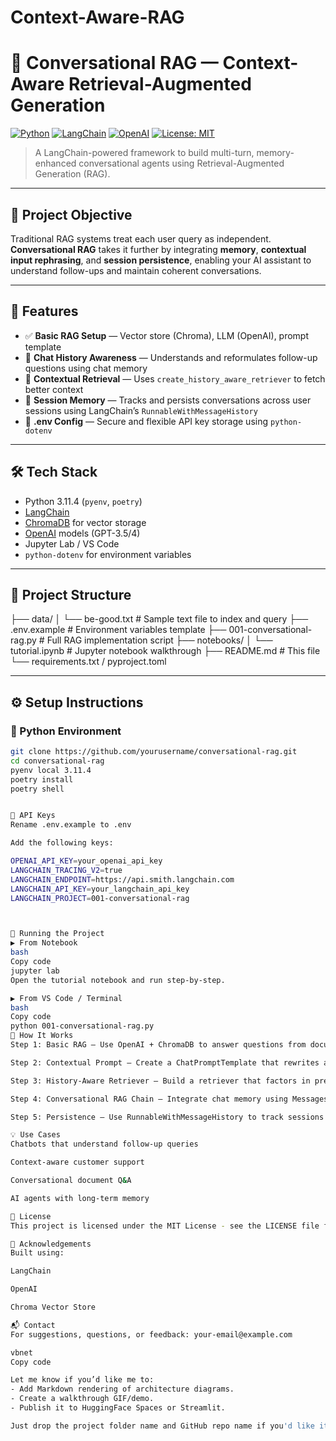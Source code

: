 # Context-Aware-RAG

# 🧠 Conversational RAG — Context-Aware Retrieval-Augmented Generation

[![Python](https://img.shields.io/badge/python-3.11-blue.svg)](https://www.python.org/)
[![LangChain](https://img.shields.io/badge/langchain-%F0%9F%A4%96-green)](https://docs.langchain.com/)
[![OpenAI](https://img.shields.io/badge/OpenAI-GPT--3.5/4-blueviolet)](https://openai.com/)
[![License: MIT](https://img.shields.io/badge/License-MIT-yellow.svg)](LICENSE)

> A LangChain-powered framework to build multi-turn, memory-enhanced conversational agents using Retrieval-Augmented Generation (RAG).

---

## 🎯 Project Objective

Traditional RAG systems treat each user query as independent. **Conversational RAG** takes it further by integrating **memory**, **contextual input rephrasing**, and **session persistence**, enabling your AI assistant to understand follow-ups and maintain coherent conversations.

---

## 🧩 Features

- ✅ **Basic RAG Setup** — Vector store (Chroma), LLM (OpenAI), prompt template
- 🤖 **Chat History Awareness** — Understands and reformulates follow-up questions using chat memory
- 🔄 **Contextual Retrieval** — Uses `create_history_aware_retriever` to fetch better context
- 🧠 **Session Memory** — Tracks and persists conversations across user sessions using LangChain’s `RunnableWithMessageHistory`
- 💾 **.env Config** — Secure and flexible API key storage using `python-dotenv`

---

## 🛠️ Tech Stack

- Python 3.11.4 (`pyenv`, `poetry`)
- [LangChain](https://github.com/langchain-ai/langchain)
- [ChromaDB](https://www.trychroma.com/) for vector storage
- [OpenAI](https://platform.openai.com/) models (GPT-3.5/4)
- Jupyter Lab / VS Code
- `python-dotenv` for environment variables

---

## 📁 Project Structure

├── data/
│ └── be-good.txt # Sample text file to index and query
├── .env.example # Environment variables template
├── 001-conversational-rag.py # Full RAG implementation script
├── notebooks/
│ └── tutorial.ipynb # Jupyter notebook walkthrough
├── README.md # This file
└── requirements.txt / pyproject.toml





---

## ⚙️ Setup Instructions

### 🐍 Python Environment

```bash
git clone https://github.com/yourusername/conversational-rag.git
cd conversational-rag
pyenv local 3.11.4
poetry install
poetry shell


🔐 API Keys
Rename .env.example to .env

Add the following keys:

OPENAI_API_KEY=your_openai_api_key
LANGCHAIN_TRACING_V2=true
LANGCHAIN_ENDPOINT=https://api.smith.langchain.com
LANGCHAIN_API_KEY=your_langchain_api_key
LANGCHAIN_PROJECT=001-conversational-rag



🚀 Running the Project
▶️ From Notebook
bash
Copy code
jupyter lab
Open the tutorial notebook and run step-by-step.

▶️ From VS Code / Terminal
bash
Copy code
python 001-conversational-rag.py
🧠 How It Works
Step 1: Basic RAG — Use OpenAI + ChromaDB to answer questions from documents.

Step 2: Contextual Prompt — Create a ChatPromptTemplate that rewrites ambiguous user queries.

Step 3: History-Aware Retriever — Build a retriever that factors in previous chat turns.

Step 4: Conversational RAG Chain — Integrate chat memory using MessagesPlaceholder.

Step 5: Persistence — Use RunnableWithMessageHistory to track sessions (like session_id = "001").

💡 Use Cases
Chatbots that understand follow-up queries

Context-aware customer support

Conversational document Q&A

AI agents with long-term memory

📜 License
This project is licensed under the MIT License - see the LICENSE file for details.

🙌 Acknowledgements
Built using:

LangChain

OpenAI

Chroma Vector Store

📬 Contact
For suggestions, questions, or feedback: your-email@example.com

vbnet
Copy code

Let me know if you’d like me to:
- Add Markdown rendering of architecture diagrams.
- Create a walkthrough GIF/demo.
- Publish it to HuggingFace Spaces or Streamlit.

Just drop the project folder name and GitHub repo name if you'd like it cu
